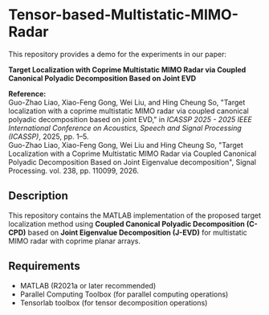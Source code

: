 # Tensor-based-Multistatic-MIMO-Radar  

This repository provides a demo for the experiments in our paper:  

**Target Localization with Coprime Multistatic MIMO Radar via Coupled Canonical Polyadic Decomposition Based on Joint EVD**  

**Reference:**  
Guo-Zhao Liao, Xiao-Feng Gong, Wei Liu, and Hing Cheung So, "Target localization with a coprime multistatic MIMO radar via coupled canonical polyadic decomposition based on joint EVD," in *ICASSP 2025 - 2025 IEEE International Conference on Acoustics, Speech and Signal Processing (ICASSP)*, 2025, pp. 1–5.  
Guo-Zhao Liao, Xiao-Feng Gong, Wei Liu and Hing Cheung So, "Target Localization with a Coprime Multistatic MIMO Radar via Coupled Canonical Polyadic Decomposition Based on Joint Eigenvalue decomposition", Signal Processing. vol. 238, pp. 110099, 2026.

## Description  
This repository contains the MATLAB implementation of the proposed target localization method using **Coupled Canonical Polyadic Decomposition (C-CPD)** based on **Joint Eigenvalue Decomposition (J-EVD)** for multistatic MIMO radar with coprime planar arrays.  

## Requirements  
- MATLAB (R2021a or later recommended)
- Parallel Computing Toolbox (for parallel computing operations)  
- Tensorlab toolbox (for tensor decomposition operations)  
